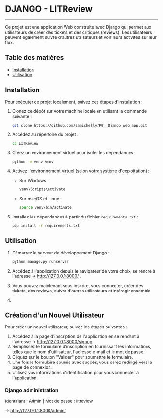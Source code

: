 # DJANGO - LITReview

---

Ce projet est une application Web construite avec Django qui permet aux utilisateurs de créer des tickets et des critiques (reviews). Les utilisateurs peuvent également suivre d'autres utilisateurs et voir leurs activités sur leur flux.

## Table des matières

- [Installation](#installation)
- [Utilisation](#utilisation)

## Installation

Pour exécuter ce projet localement, suivez ces étapes d'installation :

1. Clonez ce dépôt sur votre machine locale en utilisant la commande suivante :

   ```bash
   git clone https://github.com/samichelly/P9__Django_web_app.git
   ```

2. Accédez au répertoire du projet :

   ```bash
   cd LITReview
   ```

3. Créez un environnement virtuel pour isoler les dépendances :

   ```bash
   python -m venv venv
   ```

4. Activez l'environnement virtuel (selon votre système d'exploitation) :

   - Sur Windows :

     ```bash
     venv\Scripts\activate
     ```

   - Sur macOS et Linux :

     ```bash
     source venv/bin/activate
     ```

5. Installez les dépendances à partir du fichier `requirements.txt` :

   ```bash
   pip install -r requirements.txt
   ```

## Utilisation

1. Démarrez le serveur de développement Django :

   ```bash
   python manage.py runserver
   ```

2. Accédez à l'application depuis le navigateur de votre choix, se rendre à l'adresse → http://127.0.0.1:8000/ .

3. Vous pouvez maintenant vous inscrire, vous connecter, créer des tickets, des reviews, suivre d'autres utilisateurs et intéragir ensemble.
4. 

## Création d'un Nouvel Utilisateur

Pour créer un nouvel utilisateur, suivez les étapes suivantes :
1. Accédez à la page d'inscription de l'application en se rendant à l'adresse → http://127.0.0.1:8000/signup .
2. Remplissez le formulaire d'inscription en fournissant les informations, telles que le nom d'utilisateur, l'adresse e-mail et le mot de passe.
3. Cliquez sur le bouton "Valider" pour soumettre le formulaire.
4. Une fois le formulaire soumis avec succès, vous serez redirigé vers la page de connexion.
5. Utilisez vos informations d'identification pour vous connecter à l'application.


### Django administration
Identifiant : Admin | Mot de passe : litreview

→ http://127.0.0.1:8000/admin/
